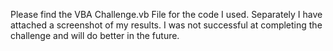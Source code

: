 Please find the VBA Challenge.vb File for the code I used. Separately I have attached a screenshot of my results. I was not successful at completing the challenge and will do better in the future.